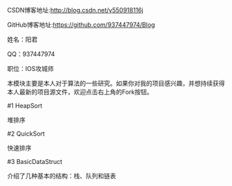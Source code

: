 CSDN博客地址:http://blog.csdn.net/y550918116j

GitHub博客地址:https://github.com/937447974/Blog

姓名：阳君

QQ：937447974

职位：IOS攻城师

本模块主要是本人对于算法的一些研究。如果你对我的项目感兴趣，并想持续获得本人最新的项目源文件，欢迎点击右上角的Fork按钮。

#1 HeapSort

堆排序

#2 QuickSort

快速排序

#3 BasicDataStruct

介绍了几种基本的结构：栈、队列和链表